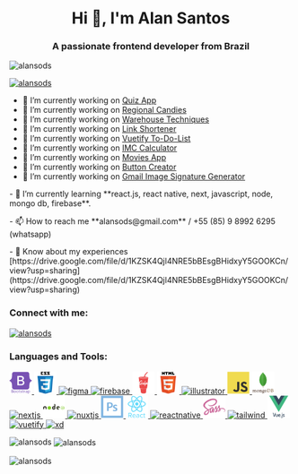 <h1 align="center">Hi 👋, I'm Alan Santos</h1>
<h3 align="center">A passionate frontend developer from Brazil</h3>

<p align="left"> <img src="https://komarev.com/ghpvc/?username=alansods&label=Profile%20views&color=0e75b6&style=flat" alt="alansods" /> </p>

<p align="left"> <a href="https://github.com/ryo-ma/github-profile-trophy"><img src="https://github-profile-trophy.vercel.app/?username=alansods" alt="alansods" /></a> </p>

- 🔭 I’m currently working on [Quiz App](https://quiz-app-coral.vercel.app/)
- 🔭 I’m currently working on [Regional Candies](https://vue-scorm-aula-aa5azbrgm-alansods.vercel.app/#/)
- 🔭 I’m currently working on [Warehouse Techniques](https://tecnicas-do-almoxarifado.vercel.app/#/)
- 🔭 I’m currently working on [Link Shortener](https://encurtador-de-links-red.vercel.app/)
- 🔭 I’m currently working on [Vuetify To-Do-List](https://vuetify-todo-list.vercel.app/#/tarefas)
- 🔭 I’m currently working on [IMC Calculator](https://imc-calculator-eta.vercel.app/)
- 🔭 I’m currently working on [Movies App](https://movies-app-dun.vercel.app/)
- 🔭 I’m currently working on [Button Creator](https://button-creator-five.vercel.app/#/)
- 🔭 I’m currently working on [Gmail Image Signature Generator](https://gerador-assinatura-gmail.vercel.app/)

<p>
- 🌱 I’m currently learning **react.js, react native, next, javascript, node, mongo db, firebase**.
</p>

<p>
- 📫 How to reach me **alansods@gmail.com** / +55 (85) 9 8992 6295 (whatsapp)
</p>
 
 <p>
- 📄 Know about my experiences [https://drive.google.com/file/d/1KZSK4Qjl4NRE5bBEsgBHidxyY5GOOKCn/view?usp=sharing](https://drive.google.com/file/d/1KZSK4Qjl4NRE5bBEsgBHidxyY5GOOKCn/view?usp=sharing)
</p>

<h3 align="left">Connect with me:</h3>
<p align="left">
<a href="https://linkedin.com/in/alansods" target="blank"><img align="center" src="https://raw.githubusercontent.com/rahuldkjain/github-profile-readme-generator/master/src/images/icons/Social/linked-in-alt.svg" alt="alansods" height="30" width="40" /></a>
</p>

<h3 align="left">Languages and Tools:</h3>
<p align="left"> <a href="https://getbootstrap.com" target="_blank" rel="noreferrer"> <img src="https://raw.githubusercontent.com/devicons/devicon/master/icons/bootstrap/bootstrap-plain-wordmark.svg" alt="bootstrap" width="40" height="40"/> </a> <a href="https://www.w3schools.com/css/" target="_blank" rel="noreferrer"> <img src="https://raw.githubusercontent.com/devicons/devicon/master/icons/css3/css3-original-wordmark.svg" alt="css3" width="40" height="40"/> </a> <a href="https://www.figma.com/" target="_blank" rel="noreferrer"> <img src="https://www.vectorlogo.zone/logos/figma/figma-icon.svg" alt="figma" width="40" height="40"/> </a> <a href="https://firebase.google.com/" target="_blank" rel="noreferrer"> <img src="https://www.vectorlogo.zone/logos/firebase/firebase-icon.svg" alt="firebase" width="40" height="40"/> </a> <a href="https://gulpjs.com" target="_blank" rel="noreferrer"> <img src="https://raw.githubusercontent.com/devicons/devicon/master/icons/gulp/gulp-plain.svg" alt="gulp" width="40" height="40"/> </a> <a href="https://www.w3.org/html/" target="_blank" rel="noreferrer"> <img src="https://raw.githubusercontent.com/devicons/devicon/master/icons/html5/html5-original-wordmark.svg" alt="html5" width="40" height="40"/> </a> <a href="https://www.adobe.com/in/products/illustrator.html" target="_blank" rel="noreferrer"> <img src="https://www.vectorlogo.zone/logos/adobe_illustrator/adobe_illustrator-icon.svg" alt="illustrator" width="40" height="40"/> </a> <a href="https://developer.mozilla.org/en-US/docs/Web/JavaScript" target="_blank" rel="noreferrer"> <img src="https://raw.githubusercontent.com/devicons/devicon/master/icons/javascript/javascript-original.svg" alt="javascript" width="40" height="40"/> </a> <a href="https://www.mongodb.com/" target="_blank" rel="noreferrer"> <img src="https://raw.githubusercontent.com/devicons/devicon/master/icons/mongodb/mongodb-original-wordmark.svg" alt="mongodb" width="40" height="40"/> </a> <a href="https://nextjs.org/" target="_blank" rel="noreferrer"> <img src="https://cdn.worldvectorlogo.com/logos/nextjs-2.svg" alt="nextjs" width="40" height="40"/> </a> <a href="https://nodejs.org" target="_blank" rel="noreferrer"> <img src="https://raw.githubusercontent.com/devicons/devicon/master/icons/nodejs/nodejs-original-wordmark.svg" alt="nodejs" width="40" height="40"/> </a> <a href="https://nuxtjs.org/" target="_blank" rel="noreferrer"> <img src="https://www.vectorlogo.zone/logos/nuxtjs/nuxtjs-icon.svg" alt="nuxtjs" width="40" height="40"/> </a> <a href="https://www.photoshop.com/en" target="_blank" rel="noreferrer"> <img src="https://raw.githubusercontent.com/devicons/devicon/master/icons/photoshop/photoshop-line.svg" alt="photoshop" width="40" height="40"/> </a> <a href="https://reactjs.org/" target="_blank" rel="noreferrer"> <img src="https://raw.githubusercontent.com/devicons/devicon/master/icons/react/react-original-wordmark.svg" alt="react" width="40" height="40"/> </a> <a href="https://reactnative.dev/" target="_blank" rel="noreferrer"> <img src="https://reactnative.dev/img/header_logo.svg" alt="reactnative" width="40" height="40"/> </a> <a href="https://sass-lang.com" target="_blank" rel="noreferrer"> <img src="https://raw.githubusercontent.com/devicons/devicon/master/icons/sass/sass-original.svg" alt="sass" width="40" height="40"/> </a> <a href="https://tailwindcss.com/" target="_blank" rel="noreferrer"> <img src="https://www.vectorlogo.zone/logos/tailwindcss/tailwindcss-icon.svg" alt="tailwind" width="40" height="40"/> </a> <a href="https://vuejs.org/" target="_blank" rel="noreferrer"> <img src="https://raw.githubusercontent.com/devicons/devicon/master/icons/vuejs/vuejs-original-wordmark.svg" alt="vuejs" width="40" height="40"/> </a> <a href="https://vuetifyjs.com/en/" target="_blank" rel="noreferrer"> <img src="https://bestofjs.org/logos/vuetify.svg" alt="vuetify" width="40" height="40"/> </a> <a href="https://www.adobe.com/products/xd.html" target="_blank" rel="noreferrer"> <img src="https://cdn.worldvectorlogo.com/logos/adobe-xd.svg" alt="xd" width="40" height="40"/> </a> </p>

<p><img align="left" src="https://github-readme-stats.vercel.app/api/top-langs?username=alansods&show_icons=true&locale=en&layout=compact" alt="alansods" /></p>

<p>&nbsp;<img align="center" src="https://github-readme-stats.vercel.app/api?username=alansods&show_icons=true&locale=en" alt="alansods" /></p>

<p><img align="center" src="https://github-readme-streak-stats.herokuapp.com/?user=alansods&" alt="alansods" /></p>
